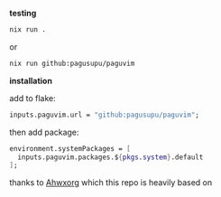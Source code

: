 **testing**

```sh
nix run .
```
or

```sh
nix run github:pagusupu/paguvim
```

**installation**

add to flake:

```nix
inputs.paguvim.url = "github:pagusupu/paguvim";
```

then add package:

```nix
environment.systemPackages = [
  inputs.paguvim.packages.${pkgs.system}.default
];
```
thanks to [Ahwxorg](https://github.com/Ahwxorg/nixvim-config) which this repo is heavily based on

